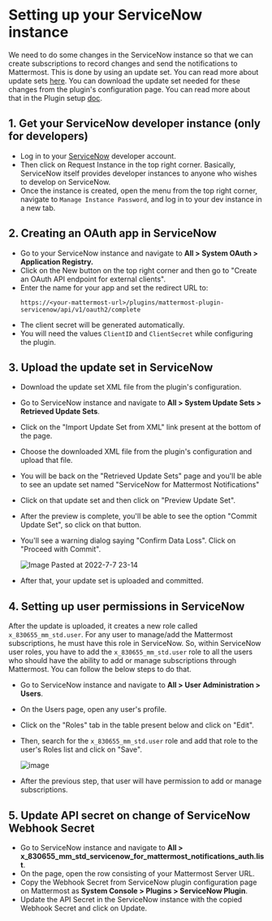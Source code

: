 # Setting up your ServiceNow instance

We need to do some changes in the ServiceNow instance so that we can create subscriptions to record changes and send the notifications to Mattermost. This is done by using an update set. You can read more about update sets [here](https://docs.servicenow.com/bundle/sandiego-application-development/page/build/system-update-sets/concept/system-update-sets.html). You can download the update set needed for these changes from the plugin's configuration page. You can read more about that in the Plugin setup [doc](./plugin_setup.md).

## 1. Get your ServiceNow developer instance (only for developers)
  - Log in to your [ServiceNow](https://developer.servicenow.com) developer account.
  - Then click on Request Instance in the top right corner. Basically, ServiceNow itself provides developer instances to anyone who wishes to develop on ServiceNow.
  - Once the instance is created, open the menu from the top right corner, navigate to `Manage Instance Password`, and log in to your dev instance in a new tab.

## 2. Creating an OAuth app in ServiceNow

- Go to your ServiceNow instance and navigate to **All > System OAuth > Application Registry.**
- Click on the New button on the top right corner and then go to "Create an OAuth API endpoint for external clients".
- Enter the name for your app and set the redirect URL to:
    ```
    https://<your-mattermost-url>/plugins/mattermost-plugin-servicenow/api/v1/oauth2/complete
    ````
- The client secret will be generated automatically.
- You will need the values `ClientID` and `ClientSecret` while configuring the plugin.

## 3. Upload the update set in ServiceNow

- Download the update set XML file from the plugin's configuration.
- Go to ServiceNow instance and navigate to **All > System Update Sets > Retrieved Update Sets**.
- Click on the "Import Update Set from XML" link present at the bottom of the page.
- Choose the downloaded XML file from the plugin's configuration and upload that file.
- You will be back on the "Retrieved Update Sets" page and you'll be able to see an update set named "ServiceNow for Mattermost Notifications"
- Click on that update set and then click on "Preview Update Set".
- After the preview is complete, you'll be able to see the option "Commit Update Set", so click on that button.
- You'll see a warning dialog saying "Confirm Data Loss". Click on "Proceed with Commit".

    ![Image Pasted at 2022-7-7 23-14](https://user-images.githubusercontent.com/77336594/186408425-8bb71211-deaf-4c61-b906-64dc4f51acde.png)

- After that, your update set is uploaded and committed.

## 4. Setting up user permissions in ServiceNow

After the update is uploaded, it creates a new role called `x_830655_mm_std.user`. For any user to manage/add the Mattermost subscriptions, he must have this role in ServiceNow. So, within ServiceNow user roles, you have to add the `x_830655_mm_std.user` role to all the users who should have the ability to add or manage subscriptions through Mattermost. You can follow the below steps to do that.

- Go to ServiceNow instance and navigate to **All > User Administration > Users**.
- On the Users page, open any user's profile. 
- Click on the "Roles" tab in the table present below and click on "Edit".
- Then, search for the `x_830655_mm_std.user` role and add that role to the user's Roles list and click on "Save".

    ![image](https://user-images.githubusercontent.com/77336594/186422364-0d5507ad-8392-4cd8-b1e6-93e9c7e44d90.png)

- After the previous step, that user will have permission to add or manage subscriptions.

## 5. Update API secret on change of ServiceNow Webhook Secret

- Go to ServiceNow instance and navigate to **All > x_830655_mm_std_servicenow_for_mattermost_notifications_auth.list**.
- On the page, open the row consisting of your Mattermost Server URL.
- Copy the Webhook Secret from ServiceNow plugin configuration page on Mattermost as **System Console > Plugins > ServiceNow Plugin**.
- Update the API Secret in the ServiceNow instance with the copied Webhook Secret and click on Update. 
